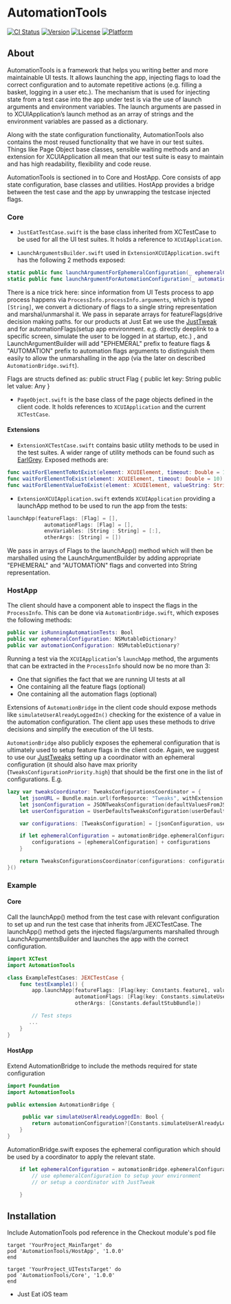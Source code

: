 # AutomationTools

[![CI Status](https://img.shields.io/travis/justeat/AutomationTools.svg?style=flat)](https://travis-ci.org/justeat/AutomationTools)
[![Version](https://img.shields.io/cocoapods/v/AutomationTools.svg?style=flat)](https://cocoapods.org/pods/AutomationTools)
[![License](https://img.shields.io/cocoapods/l/AutomationTools.svg?style=flat)](https://cocoapods.org/pods/AutomationTools)
[![Platform](https://img.shields.io/cocoapods/p/AutomationTools.svg?style=flat)](https://cocoapods.org/pods/AutomationTools)

## About
AutomationTools is a framework that helps you writing better and more maintainable UI tests. It allows launching the app, injecting flags to load the correct configuration and to automate repetitive actions (e.g. filling a basket, logging in a user etc.). The mechanism that is used for injecting state from a test case into the app under test is via the use of launch arguments and environment variables. The launch arguments are passed in to XCUIApplication’s launch method as an array of strings and the environment variables are passed as a dictionary. 

Along with the state configuration functionality, AutomationTools also contains the most reused functionality that we have in our test suites. Things like Page Object base classes, sensible waiting methods and an extension for XCUIApplication all mean that our test suite is easy to maintain and has high readability, flexibility and code reuse.

AutomationTools is sectioned in to Core and HostApp. Core consists of app state configuration, base classes and utilities. HostApp provides a bridge between the test case and the app by unwrapping the testcase injected flags.


### Core

- `JustEatTestCase.swift` is the base class inherited from XCTestCase to be used for all the UI test suites. It holds a reference to `XCUIApplication`.

- `LaunchArgumentsBuilder.swift` used in `ExtensionXCUIApplication.swift` has the following 2 methods exposed:

```swift
static public func launchArgumentForEphemeralConfiguration(_ ephemeralConfiguration: NSMutableDictionary) -> String
static public func launchArgumentForAutomationConfiguration(_ automationConfiguration: NSMutableDictionary) -> String
```

There is a nice trick here: since information from UI Tests process to app process happens via `ProcessInfo.processInfo.arguments`, which is typed `[String]`, we convert a dictionary of flags to a single string representation and marshal/unmarshal it. We pass in separate arrays for featureFlags(drive decision making paths. for our products at Just Eat we use the [JustTweak](https://github.com/justeat/JustTweak) and for automationFlags(setup app environment. e.g. directly deeplink to a specific screen, simulate the user to be logged in at startup, etc.) , and LaunchArgumentBuilder will add "EPHEMERAL" prefix to feature flags & "AUTOMATION" prefix to automation flags arguments to distinguish them easily to allow the unmarshalling in the app (via the later on described `AutomationBridge.swift`).

Flags are structs defined as:
public struct Flag {
    public let key: String
    public let value: Any
}

- `PageObject.swift` is the base class of the page objects defined in the client code. It holds references to `XCUIApplication` and the current `XCTestCase`.


#### Extensions

- `ExtensionXCTestCase.swift` contains basic utility methods to be used in the test suites. A wider range of utility methods can be found such as [EarlGrey](https://github.com/google/EarlGrey/blob/master/docs/cheatsheet/cheatsheet.png). Exposed methods are:

```swift
func waitForElementToNotExist(element: XCUIElement, timeout: Double = 10)
func waitForElementToExist(element: XCUIElement, timeout: Double = 10)
func waitForElementValueToExist(element: XCUIElement, valueString: String, timeout: Double = 10)
```

- `ExtensionXCUIApplication.swift` extends `XCUIApplication` providing a launchApp method to be used to run the app from the tests:

```swift
launchApp(featureFlags: [Flag] = [], 
            automationFlags: [Flag] = [], 
            envVariables: [String : String] = [:],
            otherArgs: [String] = [])
```
We pass in arrays of Flags to the launchApp() method which will then be marshalled using the LaunchArgumentBuilder by adding appropriate "EPHEMERAL" and "AUTOMATION" flags and converted into String representation.

### HostApp

The client should have a component able to inspect the flags in the `ProcessInfo`. This can be done via `AutomationBridge.swift`, which exposes the following methods:

```swift
public var isRunningAutomationTests: Bool
public var ephemeralConfiguration: NSMutableDictionary?
public var automationConfiguration: NSMutableDictionary?
```

Running a test via the `XCUIApplication`'s `launchApp` method, the arguments that can be extracted in the `ProcessInfo` should now be no more than 3:

- One that signifies the fact that we are running UI tests at all
- One containing all the feature flags (optional)
- One containing all the automation flags (optional)

Extensions of `AutomationBridge` in the client code should expose methods like `simulateUserAlreadyLoggedIn()` checking for the existence of a value in the automation configuration. The client app uses these methods to drive decisions and simplify the execution of the UI tests.

`AutomationBridge` also publicly exposes the ephemeral configuration that is ultimately used to setup feature flags in the client code. Again, we suggest to use our [JustTweaks](https://github.com/justeat/JustTweak) setting up a coordinator with an ephemeral configuration (it should also have max priority (`TweaksConfigurationPriority.high`) that should be the first one in the list of configurations. E.g.

```swift
lazy var tweaksCoordinator: TweaksConfigurationsCoordinator = {
    let jsonURL = Bundle.main.url(forResource: "Tweaks", withExtension: "json")!
    let jsonConfiguration = JSONTweaksConfiguration(defaultValuesFromJSONAtURL: jsonURL)!
    let userConfiguration = UserDefaultsTweaksConfiguration(userDefaults: UserDefaults.standard, fallbackConfiguration: jsonConfiguration)

    var configurations: [TweaksConfiguration] = [jsonConfiguration, userConfiguration]

    if let ephemeralConfiguration = automationBridge.ephemeralConfiguration {
        configurations = [ephemeralConfiguration] + configurations
    }

    return TweaksConfigurationsCoordinator(configurations: configurations)!
}()
```

### Example
#### Core
Call the launchApp() method from the test case with relevant configuration to set up and run the test case that inherits from JEXCTestCase. The launchApp() method gets the injected flags/arguments marshalled through LaunchArgumentsBuilder and launches the app with the correct configuration.

```swift
import XCTest
import AutomationTools

class ExampleTestCases: JEXCTestCase {
    func testExample1() {
        app.launchApp(featureFlags: [Flag(key: Constants.feature1, value: false)],
                      automationFlags: [Flag(key: Constants.simulateUserAlreadyLoggedIn, value: true)],
                      otherArgs: [Constants.defaultStubBundle])

        // Test steps
       ...
    }
} 
```

#### HostApp
Extend AutomationBridge to include the methods required for state configuration

```swift
import Foundation
import AutomationTools

public extension AutomationBridge {

     public var simulateUserAlreadyLoggedIn: Bool {
        return automationConfiguration?[Constants.simulateUserAlreadyLoggedIn] as? Bool ?? false
    }
} 
```

AutomationBridge.swift exposes the ephemeral configuration which should be used by a coordinator to apply the relevant state.

```swift
    if let ephemeralConfiguration = automationBridge.ephemeralConfiguration {
        // use ephemeralConfiguration to setup your environment
        // or setup a coordinator with JustTweak

    } 
```

## Installation

Include AutomationTools pod reference in the Checkout module's pod file

```
target 'YourProject_MainTarget' do
pod 'AutomationTools/HostApp', '1.0.0'
end

target 'YourProject_UITestsTarget' do
pod 'AutomationTools/Core', '1.0.0'
end
```

- Just Eat iOS team
